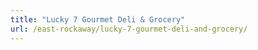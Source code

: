 ```yaml
---
title: "Lucky 7 Gourmet Deli & Grocery"
url: /east-rockaway/lucky-7-gourmet-deli-and-grocery/
---
```

